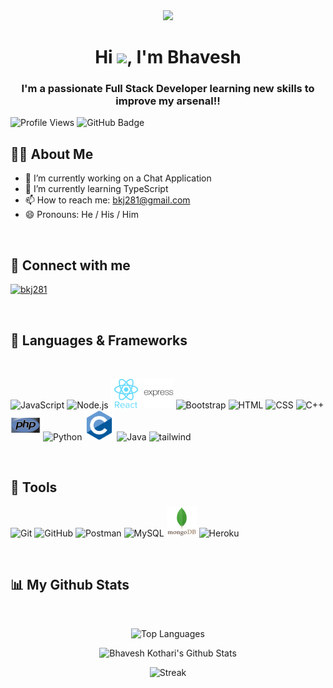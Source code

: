 <div align="center"><img src="https://media.giphy.com/media/qgQUggAC3Pfv687qPC/giphy.gif" height="200" /></div>

<h1 align="center">Hi <img src="https://raw.githubusercontent.com/MartinHeinz/MartinHeinz/master/wave.gif" height="30px">, I'm Bhavesh</h1>

<h3 align="center">I'm a passionate Full Stack Developer learning new skills to improve my arsenal!!</h3>  

![Profile Views](https://komarev.com/ghpvc/?username=bkj281&l)
![GitHub Badge](https://img.shields.io/github/followers/bkj281?label=Followers&style=social)


<!-- <img src="https://github-profile-trophy.vercel.app/?username=bkj281" alt="bkj281" /> -->

## 🙋‍♂️ About Me   
<!-- <br>   -->

- 🔭 I’m currently working on a Chat Application
- 🌱 I’m currently learning TypeScript
- 📫 How to reach me: [bkj281@gmail.com](mailto:bkj281@gmail.com)
- 😄 Pronouns: He / His / Him
<!-- ✍ You can find my projects here [portfolio] -->  
<!-- - 👯 I’m looking to collaborate on ... -->
<!-- - 🤔 I’m looking for help with ... -->
<!-- - 💬 Ask me about  -->
<!-- - ⚡ Fun fact:  -->

<br>

## 🔗 Connect with me
[<img src="https://raw.githubusercontent.com/rahuldkjain/github-profile-readme-generator/master/src/images/icons/Social/linked-in-alt.svg" alt="bkj281" height="30" width="40" />][LinkedIn]

<br>

## 🚀 Languages & Frameworks
<br>

![JavaScript](https://img.icons8.com/color/48/undefined/javascript--v1.png)
![Node.js](https://img.icons8.com/color/48/000000/nodejs.png)
<img src="https://raw.githubusercontent.com/devicons/devicon/master/icons/react/react-original-wordmark.svg" alt="react" width="48" height="48"/>
<img src="https://raw.githubusercontent.com/devicons/devicon/master/icons/express/express-original-wordmark.svg" alt="express" width="48" height="48"/>
![Bootstrap](https://img.icons8.com/color/48/undefined/bootstrap.png)
![HTML](https://img.icons8.com/color/48/undefined/html-5--v1.png)
![CSS](https://img.icons8.com/color/48/undefined/css3.png)
![C++](https://img.icons8.com/external-tal-revivo-color-tal-revivo/48/undefined/external-cplusplus-a-general-purpose-descriptive-programming-computer-language-logo-color-tal-revivo.png)
<img src="https://raw.githubusercontent.com/devicons/devicon/master/icons/php/php-original.svg" alt="php" width="48" height="48"/>
![Python](https://img.icons8.com/color/48/undefined/python--v1.png)
<img src="https://raw.githubusercontent.com/devicons/devicon/master/icons/c/c-original.svg" alt="c" width="48" height="48"/>
![Java](https://img.icons8.com/color/48/undefined/java-coffee-cup-logo--v1.png)
<img src="https://www.vectorlogo.zone/logos/tailwindcss/tailwindcss-icon.svg" alt="tailwind" width="40" height="40"/>


<br>

## 🔧 Tools
![Git](https://img.icons8.com/color/48/undefined/git.png)
![GitHub](https://img.icons8.com/glyph-neue/48/undefined/github.png)
![Postman](https://img.icons8.com/external-tal-revivo-color-tal-revivo/40/undefined/external-postman-is-the-only-complete-api-development-environment-logo-color-tal-revivo.png)
![MySQL](https://img.icons8.com/color/48/undefined/mysql-logo.png)
<img src="https://raw.githubusercontent.com/devicons/devicon/master/icons/mongodb/mongodb-original-wordmark.svg" alt="mongodb" width="48" height="48"/>
![Heroku](https://img.icons8.com/color/48/undefined/heroku.png)

<br>

## 📊 My Github Stats
<br>
<div align="center">

![Top Languages](https://github-readme-stats.vercel.app/api/top-langs/?username=bkj281&langs_count=8&count_private=true&layout=compact)

</div>

<div align="center">  

![Bhavesh Kothari's Github Stats](https://github-readme-stats.vercel.app/api?username=bkj281&show_icons=true&count_private=true&)

</div>

<div align="center">  

![Streak](https://github-readme-streak-stats.herokuapp.com/?user=bkj281)

</div>


[LinkedIn]:https://linkedin.com/in/bkj281
